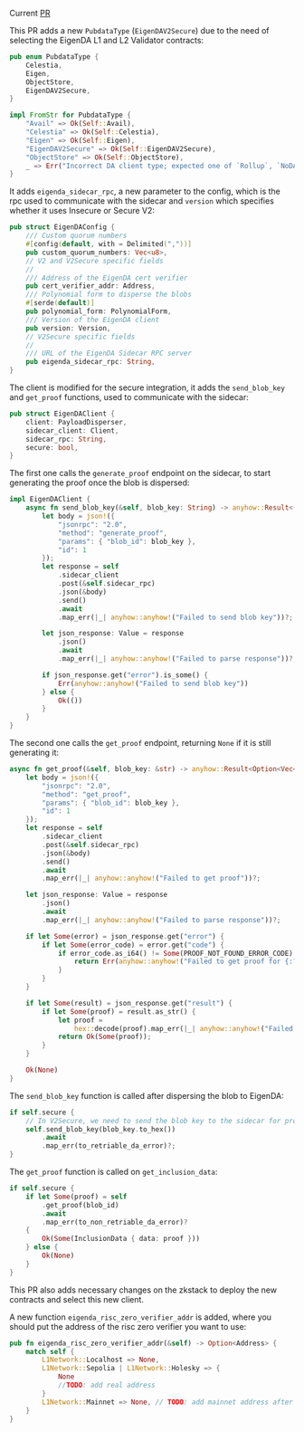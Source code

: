 Current [PR](https://github.com/lambdaclass/zksync-era/pull/414)

This PR adds a new `PubdataType` (`EigenDAV2Secure`) due to the need of selecting the EigenDA L1 and L2 Validator contracts:

```rust
pub enum PubdataType {
    Celestia,
    Eigen,
    ObjectStore,
    EigenDAV2Secure,
}

impl FromStr for PubdataType {
    "Avail" => Ok(Self::Avail),
    "Celestia" => Ok(Self::Celestia),
    "Eigen" => Ok(Self::Eigen),
    "EigenDAV2Secure" => Ok(Self::EigenDAV2Secure),
    "ObjectStore" => Ok(Self::ObjectStore),
    _ => Err("Incorrect DA client type; expected one of `Rollup`, `NoDA`, `Avail`, `Celestia`, `Eigen`, `EigenDAV2Secure`, `ObjectStore`"),
}
```

It adds `eigenda_sidecar_rpc`, a new parameter to the config, which is the rpc used to communicate with the sidecar and `version` which specifies whether it uses Insecure or Secure V2:

```rust
pub struct EigenDAConfig {
    /// Custom quorum numbers
    #[config(default, with = Delimited(","))]
    pub custom_quorum_numbers: Vec<u8>,
    // V2 and V2Secure specific fields
    //
    /// Address of the EigenDA cert verifier
    pub cert_verifier_addr: Address,
    /// Polynomial form to disperse the blobs
    #[serde(default)]
    pub polynomial_form: PolynomialForm,
    /// Version of the EigenDA client
    pub version: Version,
    // V2Secure specific fields
    //
    /// URL of the EigenDA Sidecar RPC server
    pub eigenda_sidecar_rpc: String,
}
```

The client is modified for the secure integration, it adds the `send_blob_key` and `get_proof` functions, used to communicate with the sidecar:

```rust
pub struct EigenDAClient {
    client: PayloadDisperser,
    sidecar_client: Client,
    sidecar_rpc: String,
    secure: bool,
}
```

The first one calls the `generate_proof` endpoint on the sidecar, to start generating the proof once the blob is dispersed:

```rust
impl EigenDAClient {
    async fn send_blob_key(&self, blob_key: String) -> anyhow::Result<()> {
        let body = json!({
            "jsonrpc": "2.0",
            "method": "generate_proof",
            "params": { "blob_id": blob_key },
            "id": 1
        });
        let response = self
            .sidecar_client
            .post(&self.sidecar_rpc)
            .json(&body)
            .send()
            .await
            .map_err(|_| anyhow::anyhow!("Failed to send blob key"))?;

        let json_response: Value = response
            .json()
            .await
            .map_err(|_| anyhow::anyhow!("Failed to parse response"))?;

        if json_response.get("error").is_some() {
            Err(anyhow::anyhow!("Failed to send blob key"))
        } else {
            Ok(())
        }
    }
}
```

The second one calls the `get_proof` endpoint, returning `None` if it is still generating it:

```rust
async fn get_proof(&self, blob_key: &str) -> anyhow::Result<Option<Vec<u8>>> {
    let body = json!({
        "jsonrpc": "2.0",
        "method": "get_proof",
        "params": { "blob_id": blob_key },
        "id": 1
    });
    let response = self
        .sidecar_client
        .post(&self.sidecar_rpc)
        .json(&body)
        .send()
        .await
        .map_err(|_| anyhow::anyhow!("Failed to get proof"))?;

    let json_response: Value = response
        .json()
        .await
        .map_err(|_| anyhow::anyhow!("Failed to parse response"))?;

    if let Some(error) = json_response.get("error") {
        if let Some(error_code) = error.get("code") {
            if error_code.as_i64() != Some(PROOF_NOT_FOUND_ERROR_CODE) {
                return Err(anyhow::anyhow!("Failed to get proof for {:?}", blob_key));
            }
        }
    }

    if let Some(result) = json_response.get("result") {
        if let Some(proof) = result.as_str() {
            let proof =
                hex::decode(proof).map_err(|_| anyhow::anyhow!("Failed to parse proof"))?;
            return Ok(Some(proof));
        }
    }

    Ok(None)
}
```

The `send_blob_key` function is called after dispersing the blob to EigenDA:

```rust
if self.secure {
    // In V2Secure, we need to send the blob key to the sidecar for proof generation
    self.send_blob_key(blob_key.to_hex())
        .await
        .map_err(to_retriable_da_error)?;
}
```

The `get_proof` function is called on `get_inclusion_data`:

```rust
if self.secure {
    if let Some(proof) = self
        .get_proof(blob_id)
        .await
        .map_err(to_non_retriable_da_error)?
    {
        Ok(Some(InclusionData { data: proof }))
    } else {
        Ok(None)
    }
}
```

This PR also adds necessary changes on the zkstack to deploy the new contracts and select this new client.

A new function `eigenda_risc_zero_verifier_addr` is added, where you should put the address of the risc zero verifier you want to use:

```rust
pub fn eigenda_risc_zero_verifier_addr(&self) -> Option<Address> {
    match self {
        L1Network::Localhost => None,
        L1Network::Sepolia | L1Network::Holesky => {
            None
            //TODO: add real address
        }
        L1Network::Mainnet => None, // TODO: add mainnet address after it is known
    }
}
```
